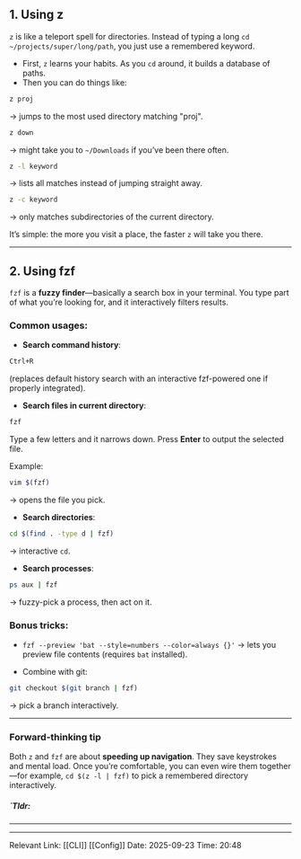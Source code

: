 ## 1. Using **z**

`z` is like a teleport spell for directories. Instead of typing a long `cd ~/projects/super/long/path`, you just use a remembered keyword.

* First, `z` learns your habits. As you `cd` around, it builds a database of paths.
* Then you can do things like:

```bash
z proj
```

→ jumps to the most used directory matching "proj".

```bash
z down
```

→ might take you to `~/Downloads` if you’ve been there often.

```bash
z -l keyword
```

→ lists all matches instead of jumping straight away.

```bash
z -c keyword
```

→ only matches subdirectories of the current directory.

It’s simple: the more you visit a place, the faster `z` will take you there.

---

## 2. Using **fzf**

`fzf` is a **fuzzy finder**—basically a search box in your terminal. You type part of what you’re looking for, and it interactively filters results.

### Common usages:

* **Search command history**:

```bash
Ctrl+R
```

(replaces default history search with an interactive fzf-powered one if properly integrated).

* **Search files in current directory**:

```bash
fzf
```

Type a few letters and it narrows down. Press **Enter** to output the selected file.

Example:

```bash
vim $(fzf)
```

→ opens the file you pick.

* **Search directories**:

```bash
cd $(find . -type d | fzf)
```

→ interactive `cd`.

* **Search processes**:

```bash
ps aux | fzf
```

→ fuzzy-pick a process, then act on it.

### Bonus tricks:

* `fzf --preview 'bat --style=numbers --color=always {}'`
  → lets you preview file contents (requires `bat` installed).

* Combine with git:

```bash
git checkout $(git branch | fzf)
```

→ pick a branch interactively.

---

### Forward-thinking tip

Both `z` and `fzf` are about **speeding up navigation**. They save keystrokes and mental load. Once you’re comfortable, you can even wire them together—for example, `cd $(z -l | fzf)` to pick a remembered directory interactively.

##### `Tldr: 
---


---
Relevant Link: [[CLI]] [[Config]] 
Date: 2025-09-23 
Time: 20:48